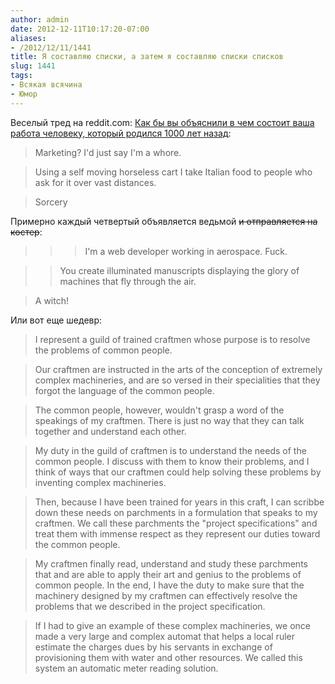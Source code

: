 ```yaml
---
author: admin
date: 2012-12-11T10:17:20-07:00
aliases:
- /2012/12/11/1441
title: Я составляю списки, а затем я составляю списки списков
slug: 1441
tags:
- Всякая всячина
- Юмор
---
```


Веселый тред на reddit.com: [Как бы вы объяснили в чем состоит ваша работа человеку, который родился 1000 лет назад](http://www.reddit.com/r/AskReddit/comments/14n8gl/how_would_you_describe_your_job_to_someone_who_is/):

> Marketing? I'd just say I'm a whore.

> Using a self moving horseless cart I take Italian food to people who ask for it over vast distances.

> Sorcery

Примерно каждый четвертый объявляется ведьмой <del>и отправляется на костер</del>:

>>> I'm a web developer working in aerospace. Fuck.

>> You create illuminated manuscripts displaying the glory of machines that fly through the air.

> A witch!

Или вот еще шедевр:

> I represent a guild of trained craftmen whose purpose is to resolve the problems of common people.

> Our craftmen are instructed in the arts of the conception of extremely complex machineries, and are so versed in their specialities that they forgot the language of the common people.

> The common people, however, wouldn't grasp a word of the speakings of my craftmen. There is just no way that they can talk together and understand each other.

> My duty in the guild of craftmen is to understand the needs of the common people. I discuss with them to know their problems, and I think of ways that our craftmen could help solving these problems by inventing complex machineries.

> Then, because I have been trained for years in this craft, I can scribbe down these needs on parchments in a formulation that speaks to my craftmen. We call these parchments the "project specifications" and treat them with immense respect as they represent our duties toward the common people.

> My craftmen finally read, understand and study these parchments that and are able to apply their art and genius to the problems of common people. In the end, I have the duty to make sure that the machinery designed by my craftmen can effectively resolve the problems that we described in the project specification.

> If I had to give an example of these complex machineries, we once made a very large and complex automat that helps a local ruler estimate the charges dues by his servants in exchange of provisioning them with water and other resources. We called this system an automatic meter reading solution.